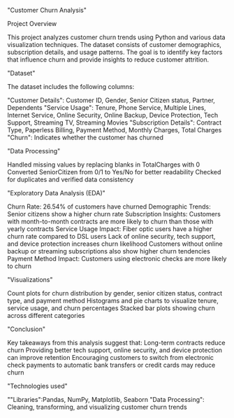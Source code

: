 "Customer Churn Analysis"

Project Overview

This project analyzes customer churn trends using Python and various data visualization techniques. The dataset consists of customer demographics, subscription details, and usage patterns.
The goal is to identify key factors that influence churn and provide insights to reduce customer attrition.

"Dataset"

The dataset includes the following columns:

"Customer Details": Customer ID, Gender, Senior Citizen status, Partner, Dependents
"Service Usage": Tenure, Phone Service, Multiple Lines, Internet Service, Online Security, Online Backup, Device Protection, Tech Support, Streaming TV, Streaming Movies
"Subscription Details": Contract Type, Paperless Billing, Payment Method, Monthly Charges, Total Charges
"Churn": Indicates whether the customer has churned

"Data Processing"

Handled missing values by replacing blanks in TotalCharges with 0
Converted SeniorCitizen from 0/1 to Yes/No for better readability
Checked for duplicates and verified data consistency

"Exploratory Data Analysis (EDA)"

Churn Rate:   26.54% of customers have churned
Demographic Trends:   Senior citizens show a higher churn rate
Subscription Insights:   Customers with month-to-month contracts are more likely to churn than those with yearly contracts
Service Usage Impact:  Fiber optic users have a higher churn rate compared to DSL users
Lack of online security, tech support, and device protection increases churn likelihood
Customers without online backup or streaming subscriptions also show higher churn tendencies
Payment Method Impact:   Customers using electronic checks are more likely to churn

"Visualizations"

Count plots for churn distribution by gender, senior citizen status, contract type, and payment method
Histograms and pie charts to visualize tenure, service usage, and churn percentages
Stacked bar plots showing churn across different categories

"Conclusion"

Key takeaways from this analysis suggest that:
Long-term contracts reduce churn
Providing better tech support, online security, and device protection can improve retention
Encouraging customers to switch from electronic check payments to automatic bank transfers or credit cards may reduce churn

"Technologies used"

""Libraries":Pandas, NumPy, Matplotlib, Seaborn
"Data Processing": Cleaning, transforming, and visualizing customer churn trends
